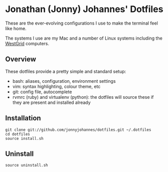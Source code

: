 Jonathan (Jonny) Johannes' Dotfiles
===================================
  
  These are the ever-evolving configurations I use to make the terminal feel like home. 

  The systems I use are my Mac and a number of Linux systems including the [WestGrid](http://westgrid.ca/) computers.

Overview
--------

  These dotfiles provide a pretty simple and standard setup:
  
  - bash: aliases, configuration, environment settings
  - vim: syntax highlighting, colour theme, etc
  - git: config file, autocomplete
  - rvmrc (ruby) and virtualenv (python): the dotfiles will source these if they are present and installed already

Installation
------------
    
    git clone git://github.com/jonnyjohannes/dotfiles.git ~/.dotfiles
    cd dotfiles
    source install.sh

Uninstall
---------
  
    source uninstall.sh 
  
